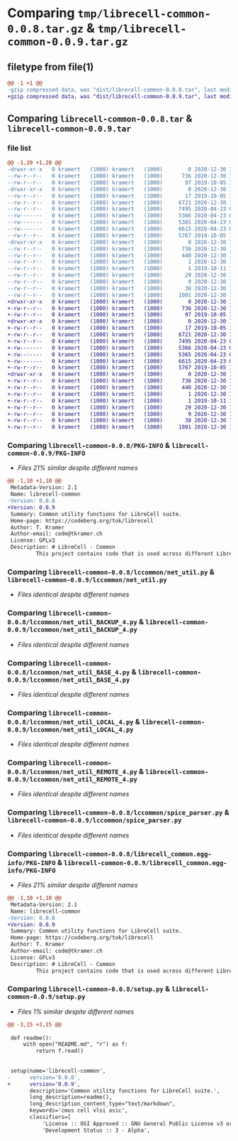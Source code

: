 # Comparing `tmp/librecell-common-0.0.8.tar.gz` & `tmp/librecell-common-0.0.9.tar.gz`

## filetype from file(1)

```diff
@@ -1 +1 @@
-gzip compressed data, was "dist/librecell-common-0.0.8.tar", last modified: Wed Dec 30 17:35:42 2020, max compression
+gzip compressed data, was "dist/librecell-common-0.0.9.tar", last modified: Wed Dec 30 17:45:38 2020, max compression
```

## Comparing `librecell-common-0.0.8.tar` & `librecell-common-0.0.9.tar`

### file list

```diff
@@ -1,20 +1,20 @@
-drwxr-xr-x   0 kramert   (1000) kramert   (1000)        0 2020-12-30 17:35:42.000000 librecell-common-0.0.8/
--rw-r--r--   0 kramert   (1000) kramert   (1000)      736 2020-12-30 17:35:42.000000 librecell-common-0.0.8/PKG-INFO
--rw-r--r--   0 kramert   (1000) kramert   (1000)       97 2019-10-05 16:43:05.000000 librecell-common-0.0.8/README.md
-drwxr-xr-x   0 kramert   (1000) kramert   (1000)        0 2020-12-30 17:35:42.000000 librecell-common-0.0.8/lccommon/
--rw-r--r--   0 kramert   (1000) kramert   (1000)       17 2019-10-05 16:43:05.000000 librecell-common-0.0.8/lccommon/__init__.py
--rw-r--r--   0 kramert   (1000) kramert   (1000)     6721 2020-12-30 16:48:52.000000 librecell-common-0.0.8/lccommon/net_util.py
--rw-r--r--   0 kramert   (1000) kramert   (1000)     7495 2020-04-23 08:46:45.000000 librecell-common-0.0.8/lccommon/net_util_BACKUP_4.py
--rw-------   0 kramert   (1000) kramert   (1000)     5366 2020-04-23 08:46:53.000000 librecell-common-0.0.8/lccommon/net_util_BASE_4.py
--rw-------   0 kramert   (1000) kramert   (1000)     5365 2020-04-23 08:46:53.000000 librecell-common-0.0.8/lccommon/net_util_LOCAL_4.py
--rw-------   0 kramert   (1000) kramert   (1000)     6615 2020-04-23 08:46:53.000000 librecell-common-0.0.8/lccommon/net_util_REMOTE_4.py
--rw-r--r--   0 kramert   (1000) kramert   (1000)     5767 2019-10-05 16:43:05.000000 librecell-common-0.0.8/lccommon/spice_parser.py
-drwxr-xr-x   0 kramert   (1000) kramert   (1000)        0 2020-12-30 17:35:42.000000 librecell-common-0.0.8/librecell_common.egg-info/
--rw-r--r--   0 kramert   (1000) kramert   (1000)      736 2020-12-30 17:35:42.000000 librecell-common-0.0.8/librecell_common.egg-info/PKG-INFO
--rw-r--r--   0 kramert   (1000) kramert   (1000)      440 2020-12-30 17:35:42.000000 librecell-common-0.0.8/librecell_common.egg-info/SOURCES.txt
--rw-r--r--   0 kramert   (1000) kramert   (1000)        1 2020-12-30 17:35:42.000000 librecell-common-0.0.8/librecell_common.egg-info/dependency_links.txt
--rw-r--r--   0 kramert   (1000) kramert   (1000)        1 2019-10-11 19:52:12.000000 librecell-common-0.0.8/librecell_common.egg-info/not-zip-safe
--rw-r--r--   0 kramert   (1000) kramert   (1000)       29 2020-12-30 17:35:42.000000 librecell-common-0.0.8/librecell_common.egg-info/requires.txt
--rw-r--r--   0 kramert   (1000) kramert   (1000)        9 2020-12-30 17:35:42.000000 librecell-common-0.0.8/librecell_common.egg-info/top_level.txt
--rw-r--r--   0 kramert   (1000) kramert   (1000)       38 2020-12-30 17:35:42.000000 librecell-common-0.0.8/setup.cfg
--rw-r--r--   0 kramert   (1000) kramert   (1000)     1001 2020-12-30 17:33:04.000000 librecell-common-0.0.8/setup.py
+drwxr-xr-x   0 kramert   (1000) kramert   (1000)        0 2020-12-30 17:45:38.000000 librecell-common-0.0.9/
+-rw-r--r--   0 kramert   (1000) kramert   (1000)      736 2020-12-30 17:45:38.000000 librecell-common-0.0.9/PKG-INFO
+-rw-r--r--   0 kramert   (1000) kramert   (1000)       97 2019-10-05 16:43:05.000000 librecell-common-0.0.9/README.md
+drwxr-xr-x   0 kramert   (1000) kramert   (1000)        0 2020-12-30 17:45:38.000000 librecell-common-0.0.9/lccommon/
+-rw-r--r--   0 kramert   (1000) kramert   (1000)       17 2019-10-05 16:43:05.000000 librecell-common-0.0.9/lccommon/__init__.py
+-rw-r--r--   0 kramert   (1000) kramert   (1000)     6721 2020-12-30 16:48:52.000000 librecell-common-0.0.9/lccommon/net_util.py
+-rw-r--r--   0 kramert   (1000) kramert   (1000)     7495 2020-04-23 08:46:45.000000 librecell-common-0.0.9/lccommon/net_util_BACKUP_4.py
+-rw-------   0 kramert   (1000) kramert   (1000)     5366 2020-04-23 08:46:53.000000 librecell-common-0.0.9/lccommon/net_util_BASE_4.py
+-rw-------   0 kramert   (1000) kramert   (1000)     5365 2020-04-23 08:46:53.000000 librecell-common-0.0.9/lccommon/net_util_LOCAL_4.py
+-rw-------   0 kramert   (1000) kramert   (1000)     6615 2020-04-23 08:46:53.000000 librecell-common-0.0.9/lccommon/net_util_REMOTE_4.py
+-rw-r--r--   0 kramert   (1000) kramert   (1000)     5767 2019-10-05 16:43:05.000000 librecell-common-0.0.9/lccommon/spice_parser.py
+drwxr-xr-x   0 kramert   (1000) kramert   (1000)        0 2020-12-30 17:45:38.000000 librecell-common-0.0.9/librecell_common.egg-info/
+-rw-r--r--   0 kramert   (1000) kramert   (1000)      736 2020-12-30 17:45:38.000000 librecell-common-0.0.9/librecell_common.egg-info/PKG-INFO
+-rw-r--r--   0 kramert   (1000) kramert   (1000)      440 2020-12-30 17:45:38.000000 librecell-common-0.0.9/librecell_common.egg-info/SOURCES.txt
+-rw-r--r--   0 kramert   (1000) kramert   (1000)        1 2020-12-30 17:45:38.000000 librecell-common-0.0.9/librecell_common.egg-info/dependency_links.txt
+-rw-r--r--   0 kramert   (1000) kramert   (1000)        1 2019-10-11 19:52:12.000000 librecell-common-0.0.9/librecell_common.egg-info/not-zip-safe
+-rw-r--r--   0 kramert   (1000) kramert   (1000)       29 2020-12-30 17:45:38.000000 librecell-common-0.0.9/librecell_common.egg-info/requires.txt
+-rw-r--r--   0 kramert   (1000) kramert   (1000)        9 2020-12-30 17:45:38.000000 librecell-common-0.0.9/librecell_common.egg-info/top_level.txt
+-rw-r--r--   0 kramert   (1000) kramert   (1000)       38 2020-12-30 17:45:38.000000 librecell-common-0.0.9/setup.cfg
+-rw-r--r--   0 kramert   (1000) kramert   (1000)     1001 2020-12-30 17:44:21.000000 librecell-common-0.0.9/setup.py
```

### Comparing `librecell-common-0.0.8/PKG-INFO` & `librecell-common-0.0.9/PKG-INFO`

 * *Files 21% similar despite different names*

```diff
@@ -1,10 +1,10 @@
 Metadata-Version: 2.1
 Name: librecell-common
-Version: 0.0.8
+Version: 0.0.9
 Summary: Common utility functions for LibreCell suite.
 Home-page: https://codeberg.org/tok/librecell
 Author: T. Kramer
 Author-email: code@tkramer.ch
 License: GPLv3
 Description: # LibreCell - Common
         This project contains code that is used across different LibreCell projects.
```

### Comparing `librecell-common-0.0.8/lccommon/net_util.py` & `librecell-common-0.0.9/lccommon/net_util.py`

 * *Files identical despite different names*

### Comparing `librecell-common-0.0.8/lccommon/net_util_BACKUP_4.py` & `librecell-common-0.0.9/lccommon/net_util_BACKUP_4.py`

 * *Files identical despite different names*

### Comparing `librecell-common-0.0.8/lccommon/net_util_BASE_4.py` & `librecell-common-0.0.9/lccommon/net_util_BASE_4.py`

 * *Files identical despite different names*

### Comparing `librecell-common-0.0.8/lccommon/net_util_LOCAL_4.py` & `librecell-common-0.0.9/lccommon/net_util_LOCAL_4.py`

 * *Files identical despite different names*

### Comparing `librecell-common-0.0.8/lccommon/net_util_REMOTE_4.py` & `librecell-common-0.0.9/lccommon/net_util_REMOTE_4.py`

 * *Files identical despite different names*

### Comparing `librecell-common-0.0.8/lccommon/spice_parser.py` & `librecell-common-0.0.9/lccommon/spice_parser.py`

 * *Files identical despite different names*

### Comparing `librecell-common-0.0.8/librecell_common.egg-info/PKG-INFO` & `librecell-common-0.0.9/librecell_common.egg-info/PKG-INFO`

 * *Files 21% similar despite different names*

```diff
@@ -1,10 +1,10 @@
 Metadata-Version: 2.1
 Name: librecell-common
-Version: 0.0.8
+Version: 0.0.9
 Summary: Common utility functions for LibreCell suite.
 Home-page: https://codeberg.org/tok/librecell
 Author: T. Kramer
 Author-email: code@tkramer.ch
 License: GPLv3
 Description: # LibreCell - Common
         This project contains code that is used across different LibreCell projects.
```

### Comparing `librecell-common-0.0.8/setup.py` & `librecell-common-0.0.9/setup.py`

 * *Files 1% similar despite different names*

```diff
@@ -3,15 +3,15 @@
 
 def readme():
     with open("README.md", "r") as f:
         return f.read()
 
 
 setup(name='librecell-common',
-      version='0.0.8',
+      version='0.0.9',
       description='Common utility functions for LibreCell suite.',
       long_description=readme(),
       long_description_content_type="text/markdown",
       keywords='cmos cell vlsi asic',
       classifiers=[
           'License :: OSI Approved :: GNU General Public License v3 or later (GPLv3+)',
           'Development Status :: 3 - Alpha',
```

